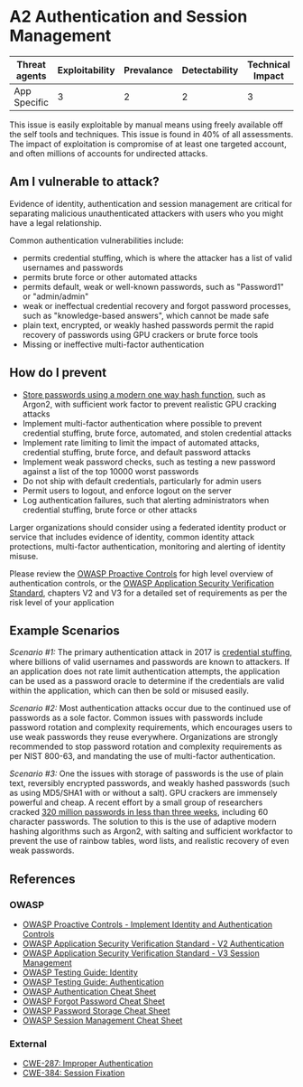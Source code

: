 # A2 Authentication and Session Management

| Threat agents | Exploitability | Prevalance | Detectability | Technical Impact | Business Impacts |
| --- | --- | --- | --- | --- | --- |
| App Specific |  3 | 2 | 2 | 3 | App Specific | 

This issue is easily exploitable by manual means using freely available off the self tools and techniques. This issue is found in 40% of all assessments. The impact of exploitation is compromise of at least one targeted account, and often millions of accounts for undirected attacks.

## Am I vulnerable to attack?

Evidence of identity, authentication and session management are critical for separating malicious unauthenticated attackers with users who you might have a legal relationship. 

Common authentication vulnerabilities include:

* permits credential stuffing, which is where the attacker has a list of valid usernames and passwords
* permits brute force or other automated attacks
* permits default, weak or well-known passwords, such as "Password1" or "admin/admin"
* weak or ineffectual credential recovery and forgot password processes, such as "knowledge-based answers", which cannot be made safe
* plain text, encrypted, or weakly hashed passwords permit the rapid recovery of passwords using GPU crackers or brute force tools
* Missing or ineffective multi-factor authentication


## How do I prevent

* [Store passwords using a modern one way hash function](https://www.owasp.org/index.php/Password_Storage_Cheat_Sheet#Leverage_an_adaptive_one-way_function), such as Argon2, with sufficient work factor to prevent realistic GPU cracking attacks
* Implement multi-factor authentication where possible to prevent credential stuffing, brute force, automated, and stolen credential attacks
* Implement rate limiting to limit the impact of automated attacks, credential stuffing, brute force, and default password attacks
* Implement weak password checks, such as testing a new password against a list of the top 10000 worst passwords
* Do not ship with default credentials, particularly for admin users
* Permit users to logout, and enforce logout on the server
* Log authentication failures, such that alerting administrators when credential stuffing, brute force or other attacks

Larger organizations should consider using a federated identity product or service that includes evidence of identity, common identity attack protections, multi-factor authentication, monitoring and alerting of identity misuse.

Please review the [OWASP Proactive Controls](https://www.owasp.org/index.php/OWASP_Proactive_Controls#5:_Implement_Identity_and_Authentication_Controls) for high level overview of authentication controls, or the [OWASP Application Security Verification Standard](https://www.owasp.org/index.php/Category:OWASP_Application_Security_Verification_Standard_Project#tab=Home), chapters V2 and V3 for a detailed set of requirements as per the risk level of your application

## Example Scenarios

*Scenario #1:* The primary authentication attack in 2017 is [credential stuffing](https://www.owasp.org/index.php/Credential_stuffing), where billions of valid usernames and passwords are known to attackers. If an application does not rate limit authentication attempts, the application can be used as a password oracle to determine if the credentials are valid within the application, which can then be sold or misused easily.

*Scenario #2:* Most authentication attacks occur due to the continued use of passwords as a sole factor. Common issues with passwords include password rotation and complexity requirements, which encourages users to use weak passwords they reuse everywhere. Organizations are strongly recommended to stop password rotation and complexity requirements as per NIST 800-63, and mandating the use of multi-factor authentication.

*Scenario #3:* One the issues with storage of passwords is the use of plain text, reversibly encrypted passwords, and weakly hashed passwords (such as using MD5/SHA1 with or without a salt). GPU crackers are immensely powerful and cheap. A recent effort by a small group of researchers cracked [320 million passwords in less than three weeks](https://cynosureprime.blogspot.com.au/2017/08/320-million-hashes-exposed.html), including 60 character passwords. The solution to this is the use of adaptive modern hashing algorithms such as Argon2, with salting and sufficient workfactor to prevent the use of rainbow tables, word lists, and realistic recovery of even weak passwords. 

## References

### OWASP 
* [OWASP Proactive Controls - Implement Identity and Authentication Controls](https://www.owasp.org/index.php/OWASP_Proactive_Controls#5:_Implement_Identity_and_Authentication_Controls)
* [OWASP Application Security Verification Standard - V2 Authentication](https://www.owasp.org/index.php/Category:OWASP_Application_Security_Verification_Standard_Project#tab=Home)
* [OWASP Application Security Verification Standard - V3 Session Management](https://www.owasp.org/index.php/Category:OWASP_Application_Security_Verification_Standard_Project#tab=Home)
* [OWASP Testing Guide: Identity](https://www.owasp.org/index.php/Testing_Identity_Management)
* [OWASP Testing Guide: Authentication](https://www.owasp.org/index.php/Testing_for_authentication)
* [OWASP Authentication Cheat Sheet](https://www.owasp.org/index.php/Authentication_Cheat_Sheet)
* [OWASP Forgot Password Cheat Sheet](https://www.owasp.org/index.php/Forgot_Password_Cheat_Sheet)
* [OWASP Password Storage Cheat Sheet](https://www.owasp.org/index.php/Password_Storage_Cheat_Sheet)
* [OWASP Session Management Cheat Sheet](https://www.owasp.org/index.php/Session_Management_Cheat_Sheet)

### External
* [CWE-287: Improper Authentication](https://cwe.mitre.org/data/definitions/287.html)
* [CWE-384: Session Fixation](https://cwe.mitre.org/data/definitions/384.html)
